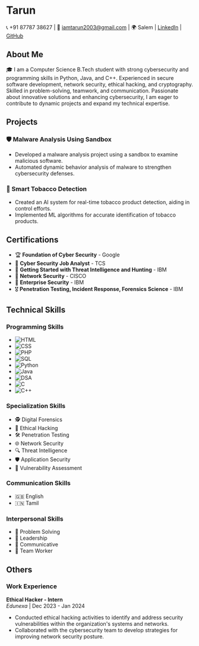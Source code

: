 # Tarun

📞 +91 87787 38627 | 📧 [iamtarun2003@gmail.com](mailto:iamtarun2003@gmail.com) | 🌍 Salem | [LinkedIn](#) | [GitHub](#)

## About Me

🎓 I am a Computer Science B.Tech student with strong cybersecurity and programming skills in Python, Java, and C++. Experienced in secure software development, network security, ethical hacking, and cryptography. Skilled in problem-solving, teamwork, and communication. Passionate about innovative solutions and enhancing cybersecurity, I am eager to contribute to dynamic projects and expand my technical expertise.

## Projects

### 🛡️ Malware Analysis Using Sandbox 
- Developed a malware analysis project using a sandbox to examine malicious software.
- Automated dynamic behavior analysis of malware to strengthen cybersecurity defenses.

### 🧠 Smart Tobacco Detection
- Created an AI system for real-time tobacco product detection, aiding in control efforts.
- Implemented ML algorithms for accurate identification of tobacco products.

## Certifications

- 🏆 **Foundation of Cyber Security** - Google
- 🏅 **Cyber Security Job Analyst** - TCS
- 🥇 **Getting Started with Threat Intelligence and Hunting** - IBM
- 🥈 **Network Security** - CISCO
- 🥉 **Enterprise Security** - IBM
- 🎖️ **Penetration Testing, Incident Response, Forensics Science** - IBM

## Technical Skills

### Programming Skills
- ![HTML](https://img.shields.io/badge/HTML-%23E34F26.svg?style=flat&logo=html5&logoColor=white)
- ![CSS](https://img.shields.io/badge/CSS-%231572B6.svg?style=flat&logo=css3&logoColor=white)
- ![PHP](https://img.shields.io/badge/PHP-%23777BB4.svg?style=flat&logo=php&logoColor=white)
- ![SQL](https://img.shields.io/badge/SQL-%23CC2927.svg?style=flat&logo=microsoftsqlserver&logoColor=white)
- ![Python](https://img.shields.io/badge/Python-%233776AB.svg?style=flat&logo=python&logoColor=white)
- ![Java](https://img.shields.io/badge/Java-%23ED8B00.svg?style=flat&logo=java&logoColor=white)
- ![DSA](https://img.shields.io/badge/DSA-%232F74C0.svg?style=flat)
- ![C](https://img.shields.io/badge/C-%23A8B9CC.svg?style=flat&logo=c&logoColor=white)
- ![C++](https://img.shields.io/badge/C++-%2300599C.svg?style=flat&logo=c%2B%2B&logoColor=white)

### Specialization Skills
- 🕵️ Digital Forensics
- 🔐 Ethical Hacking
- 🛠️ Penetration Testing
- 🌐 Network Security
- 🔍 Threat Intelligence
- 🛡️ Application Security
- 🧩 Vulnerability Assessment

### Communication Skills
- 🇬🇧 English
- 🇮🇳 Tamil

### Interpersonal Skills
- 🧩 Problem Solving
- 🌟 Leadership
- 💬 Communicative
- 🤝 Team Worker

## Others

### Work Experience

**Ethical Hacker - Intern**  
*Edunexa* | Dec 2023 - Jan 2024
- Conducted ethical hacking activities to identify and address security vulnerabilities within the organization's systems and networks.
- Collaborated with the cybersecurity team to develop strategies for improving network security posture.
